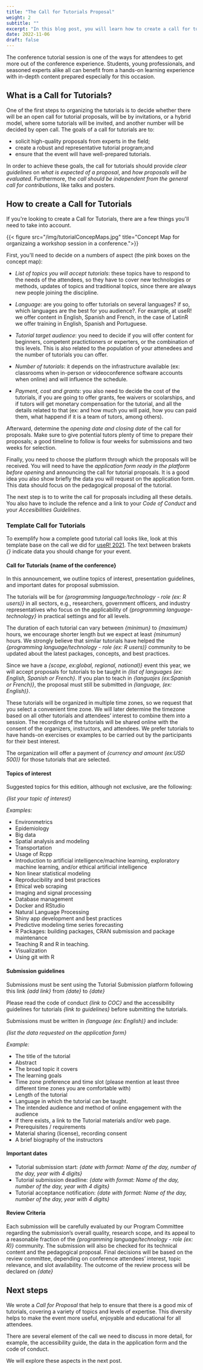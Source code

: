 ```yaml
---
title: "The Call for Tutorials Proposal"
weight: 2
subtitle: ""
excerpt: "In this blog post, you will learn how to create a call for tutorials for a conference."
date: 2022-11-06
draft: false
---
```


The conference tutorial session is one of the ways for attendees to get more out of the conference experience. Students, young professionals, and seasoned experts alike all can benefit from a hands-on learning experience with in-depth content prepared especially for this occasion.

## What is a Call for Tutorials?

One of the first steps to organizing the tutorials is to decide whether there will be an open call for tutorial proposals, will be by invitations, or a hybrid model, where some tutorials will be invited, and another number will be decided by open call. The goals of a call for tutorials are to:

- solicit high-quality proposals from experts in the field;
- create a robust and representative tutorial program;and
- ensure that the event will have well-prepared tutorials.

In order to achieve these goals, the call for tutorials should provide _clear guidelines_ on _what is expected of a proposal_, and _how proposals will be evaluated_. Furthermore, the _call should be independent from the general call for contributions_, like talks and posters.   

## How to create a Call for Tutorials

If you're looking to create a Call for Tutorials, there are a few things you'll need to take into account. 

{{< figure src="/img/tutorialConcepMaps.jpg" title="Concept Map for organizaing a workshop session in a conference.">}}

First, you'll need to decide on a numbers of aspect (the pink boxes on the concept map):

* _List of topics you will accept tutorials_: these topics have to respond to the needs of the attendees, so they have to cover new technologies or methods, updates of topics and traditional topics, since there are always new people joining the discipline.

* _Language_: are you going to offer tutorials on several languages? if so, which languages are the best for you audience?.  For example, at useR! we offer content in English, Spanish and French, in the case of LatinR we offer training in English, Spanish and Portuguese.

* _Tutorial target audience_: you need to decide if you will offer content for beginners, competent practictioners or experters, or the combination of this levels. This is also related to the population of your attenedees and the number of tutorials you can offer.

* _Number of tutorials_: it depends on the infrastructure available (ex: classrooms when in-person or videoconference software accounts when online) and will influence the schedule.

* _Payment, cost and grants_: you also need to decide the cost of the tutorials, if you are going to offer grants, fee waivers or scolarships, and if tutors will get monetary compensation for the tutorial, and all the details related to that (ex: and how much you will paid, how you can paid them, what happend if it is a team of tutors, among others).  


Afterward, determine the _opening date and closing date_ of the call for proposals.  Make sure to give potential tutors plenty of time to prepare their proposals; a good timeline to follow is four weeks for submissions and two weeks for selection. 

Finally, you need to choose the platform through which the proposals will be received. You will need to have the _application form ready in the platform before opening_ and announcing the call for tutorial proposals. It is a good idea you also show briefly the data you will request on the application form. This data should focus on the pedagogical proposal of the tutorial.

The next step is to to write the call for proposals including all these details.  You also have to include the refence and a link to your _Code of Conduct_ and your _Accesibilities Guidelines_. 


### Template Call for Tutorials

To exemplify how a complete good tutorial call looks like, look at this template base on the call we did for [useR! 2021](https://user2021.r-project.org).  The text between brakets _{}_ indicate data you should change for your event.

#### Call for Tutorials {name of the conference}

In this announcement, we outline topics of interest, presentation guidelines, and important dates for proposal submission.

The tutorials will be for _{programming language/technology - role (ex: R users)}_ in all sectors, e.g., researchers, government officers, and industry representatives who focus on the applicability of _{programming language-technology}_ in practical settings and for all levels.

The duration of each tutorial can vary between _{minimun}_ to _{maximum}_ hours, we encourage shorter length but we expect at least _{minumun}_ hours. We strongly believe that similar tutorials have helped the _{programming language/technology - role (ex: R users)}_ community to be updated about the latest packages, concepts, and best practices.

Since we have a _{scope, ex:global, regional, national)}_ event this year, we will accept proposals for tutorials to be taught in _{list of languages (ex: English, Spanish or French}_. If you plan to teach in _{languajes (ex:Spanish or French)}_, the proposal must still be submitted in _{language, (ex: English)}_.

These tutorials will be organized in multiple time zones, so we request that you select a convenient time zone. We will later determine the timezone based on all other tutorials and attendees’ interest to combine them into a session. The recordings of the tutorials will be shared online with the consent of the organizers, instructors, and attendees. We prefer tutorials to have hands-on exercises or examples to be carried out by the participants for their best interest.

The organization will offer a payment of _{currency and amount (ex:USD 500)}_ for those tutorials that are selected.

#### Topics of interest
Suggested topics for this edition, although not exclusive, are the following:

_{list your topic of interest}_

_Examples:_ 
* Environmetrics
* Epidemiology
* Big data
* Spatial analysis and modeling
* Transportation
* Usage of Rcpp
* Introduction to artificial intelligence/machine learning, exploratory machine learning, and/or ethical artificial intelligence
* Non linear statistical modeling
* Reproducibility and best practices
* Ethical web scraping
* Imaging and signal processing
* Database management
* Docker and RStudio
* Natural Language Processing
* Shiny app development and best practices
* Predictive modeling time series forecasting
* R Packages: building packages, CRAN submission and package maintenance
* Teaching R and R in teaching.
* Visualization
* Using git with R

#### Submission guidelines

Submissions must be sent using the Tutorial Submission platform following this link _{add link}_ from _{date}_ to _{date}_

Please read the code of conduct _{link to COC}_ and the accessibility guidelines for tutorials _{link to guidelines}_ before submitting the tutorials.

Submissions must be written in _{language (ex: English)}_ and include:

_{list the data requested on the application form}_

_Example:_ 
* The title of the tutorial
* Abstract
* The broad topic it covers
* The learning goals
* Time zone preference and time slot (please mention at least three different time zones you are comfortable with)
* Length of the tutorial
* Language in which the tutorial can be taught.
* The intended audience and method of online engagement with the audience
* If there exists, a link to the Tutorial materials and/or web page.
* Prerequisites / requirements
* Material sharing (license), recording consent
* A brief biography of the instructors

#### Important dates
* Tutorial submission start: _{date with format: Name of the day, number of the day, year with 4 digits}_
* Tutorial submission deadline: _{date with format: Name of the day, number of the day, year with 4 digits}_
* Tutorial acceptance notification: _{date with format: Name of the day, number of the day, year with 4 digits}_

#### Review Criteria
Each submission will be carefully evaluated by our Program Committee regarding the submission’s overall quality, research scope, and its appeal to a reasonable fraction of the _{programming language/technology - role (ex: R)}_ community.
The submission will also be checked for its technical content and the pedagogical proposal. Final decisions will be based on the review committee, depending on conference attendees’ interest, topic relevance, and slot availability.
The outcome of the review process will be declared on _{date}_

## Next steps

We wrote a _Call for Proposal_ that help to ensure that there is a good mix of tutorials, 
covering a variety of topics and levels of expertise. This diversity helps to make the 
event more useful, enjoyable and educational for all attendees.

There are several element of the call we need to discuss in more detail, for example, the accessibility guide, the data in the application form and the code of conduct.

We will explore these aspects in the next post.